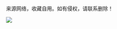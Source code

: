 来源网络，收藏自用。如有侵权，请联系删除！

<div blign="center"> <img src="https://profile-counter.glitch.me/quantumultxx/count.svg" /> </div>
